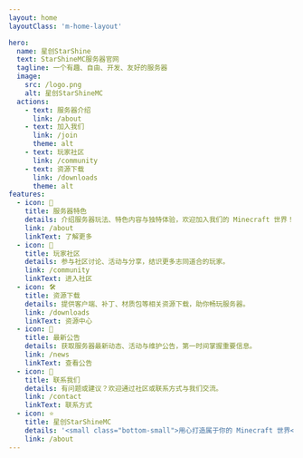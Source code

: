 ```yaml
---
layout: home
layoutClass: 'm-home-layout'

hero:
  name: 星创StarShine
  text: StarShineMC服务器官网
  tagline: 一个有趣、自由、开发、友好的服务器
  image:
    src: /logo.png
    alt: 星创StarShineMC
  actions:
    - text: 服务器介绍
      link: /about
    - text: 加入我们
      link: /join
      theme: alt
    - text: 玩家社区
      link: /community
    - text: 资源下载
      link: /downloads
      theme: alt
features:
  - icon: 🏰
    title: 服务器特色
    details: 介绍服务器玩法、特色内容与独特体验，欢迎加入我们的 Minecraft 世界！
    link: /about
    linkText: 了解更多
  - icon: 👥
    title: 玩家社区
    details: 参与社区讨论、活动与分享，结识更多志同道合的玩家。
    link: /community
    linkText: 进入社区
  - icon: 🛠️
    title: 资源下载
    details: 提供客户端、补丁、材质包等相关资源下载，助你畅玩服务器。
    link: /downloads
    linkText: 资源中心
  - icon: 📢
    title: 最新公告
    details: 获取服务器最新动态、活动与维护公告，第一时间掌握重要信息。
    link: /news
    linkText: 查看公告
  - icon: 💬
    title: 联系我们
    details: 有问题或建议？欢迎通过社区或联系方式与我们交流。
    link: /contact
    linkText: 联系方式
  - icon: ⭐
    title: 星创StarShineMC
    details: '<small class="bottom-small">用心打造属于你的 Minecraft 世界</small>'
    link: /about
---
```


<style>
/*爱的魔力转圈圈*/
.m-home-layout .image-src:hover {
  transform: translate(-50%, -50%) rotate(666turn);
  transition: transform 59s 1s cubic-bezier(0.3, 0, 0.8, 1);
}

.m-home-layout .details small {
  opacity: 0.8;
}

.m-home-layout .bottom-small {
  display: block;
  margin-top: 2em;
  text-align: right;
}
</style>
